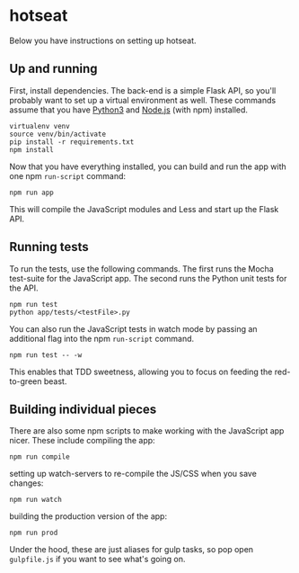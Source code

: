 # hotseat

Below you have instructions on setting up hotseat.

## Up and running

First, install dependencies. The back-end is a simple Flask API, so you'll
probably want to set up a virtual environment as well. These commands assume
that you have [Python3](https://www.python.org/downloads/) and
[Node.js](https://nodejs.org/en/) (with npm) installed.

```
virtualenv venv
source venv/bin/activate
pip install -r requirements.txt
npm install
```

Now that you have everything installed, you can build and run the app with one
npm `run-script` command:

```
npm run app
```

This will compile the JavaScript modules and Less and start up the Flask API.

## Running tests

To run the tests, use the following commands. The first runs the Mocha
test-suite for the JavaScript app. The second runs the Python unit tests for the
API.

```
npm run test
python app/tests/<testFile>.py
```

You can also run the JavaScript tests in watch mode by passing an additional
flag into the npm `run-script` command.

```
npm run test -- -w
```

This enables that TDD sweetness, allowing you to focus on feeding the
red-to-green beast.

## Building individual pieces

There are also some npm scripts to make working with the JavaScript app nicer.
These include compiling the app:

```
npm run compile
```

setting up watch-servers to re-compile the JS/CSS when you save changes:

```
npm run watch
```

building the production version of the app:

```
npm run prod
```

Under the hood, these are just aliases for gulp tasks, so pop open `gulpfile.js`
if you want to see what's going on.
